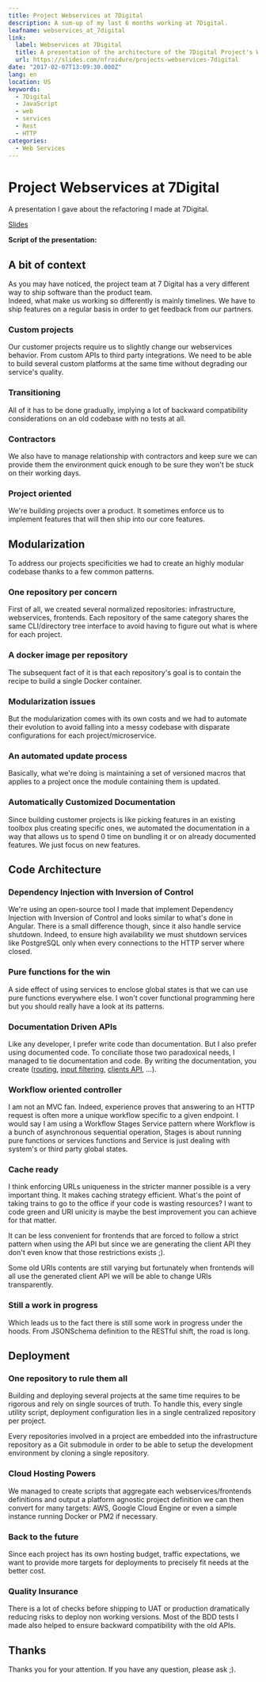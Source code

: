 ```yaml
---
title: Project Webservices at 7Digital
description: A sum-up of my last 6 months working at 7Digital.
leafname: webservices_at_7digital
link:
  label: Webservices at 7Digital
  title: A presentation of the architecture of the 7Digital Project's Webservices
  url: https://slides.com/nfroidure/projects-webservices-7digital
date: "2017-02-07T13:09:30.000Z"
lang: en
location: US
keywords:
  - 7Digital
  - JavaScript
  - web
  - services
  - Rest
  - HTTP
categories:
  - Web Services
---
```


# Project Webservices at 7Digital

A presentation I gave about the refactoring I made at 7Digital.

[Slides](https://slides.com/nfroidure/projects-webservices-7digital "🎚 See the presentation slides")

**Script of the presentation:**

## A bit of context

As you may have noticed, the project team at 7 Digital has a very different way to ship software than the product team.  
 Indeed, what make us working so differently is mainly timelines. We have to ship features on a regular basis in order to get feedback from our partners.

### Custom projects

Our customer projects require us to slightly change our webservices behavior. From custom APIs to third party integrations. We need to be able to build several custom platforms at the same time without degrading our service's quality.

### Transitioning

All of it has to be done gradually, implying a lot of backward compatibility considerations on an old codebase with no tests at all.

### Contractors

We also have to manage relationship with contractors and keep sure we can provide them the environment quick enough to be sure they won't be stuck on their working days.

### Project oriented

We're building projects over a product. It sometimes enforce us to implement features that will then ship into our core features.

## Modularization

To address our projects specificities we had to create an highly modular codebase thanks to a few common patterns.

### One repository per concern

First of all, we created several normalized repositories: infrastructure, webservices, frontends. Each repository of the same category shares the same CLI/directory tree interface to avoid having to figure out what is where for each project.

### A docker image per repository

The subsequent fact of it is that each repository's goal is to contain the recipe to build a single Docker container.

### Modularization issues

But the modularization comes with its own costs and we had to automate their evolution to avoid falling into a messy codebase with disparate configurations for each project/microservice.

### An automated update process

Basically, what we're doing is maintaining a set of versioned macros that applies to a project once the module containing them is updated.

### Automatically Customized Documentation

Since building customer projects is like picking features in an existing toolbox plus creating specific ones, we automated the documentation in a way that allows us to spend 0 time on bundling it or on already documented features. We just focus on new features.

## Code Architecture

### Dependency Injection with Inversion of Control

We're using an open-source tool I made that implement Dependency Injection with Inversion of Control and looks similar to what's done in Angular. There is a small difference though, since it also handle service shutdown. Indeed, to ensure high availability we must shutdown services like PostgreSQL only when every connections to the HTTP server where closed.

### Pure functions for the win

A side effect of using services to enclose global states is that we can use pure functions everywhere else. I won't cover functional programming here but you should really have a look at its patterns.

### Documentation Driven APIs

Like any developer, I prefer write code than documentation. But I also prefer using documented code. To conciliate those two paradoxical needs, I managed to tie documentation and code. By writing the documentation, you create ([routing](https://github.com/nfroidure/siso), [input filtering](https://github.com/nfroidure/strict-qs), [clients API](https://github.com/nfroidure/asttpl/blob/master/src/realworld.mocha.js), ...).

### Workflow oriented controller

I am not an MVC fan. Indeed, experience proves that answering to an HTTP request is often more a unique workflow specific to a given endpoint. I would say I am using a Workflow Stages Service pattern where Workflow is a bunch of asynchronous sequential operation, Stages is about running pure functions or services functions and Service is just dealing with system's or third party global states.

### Cache ready

I think enforcing URLs uniqueness in the stricter manner possible is a very important thing. It makes caching strategy efficient. What's the point of taking trains to go to the office if your code is wasting resources? I want to code green and URI unicity is maybe the best improvement you can achieve for that matter.

It can be less convenient for frontends that are forced to follow a strict pattern when using the API but since we are generating the client API they don't even know that those restrictions exists ;).

Some old URIs contents are still varying but fortunately when frontends will all use the generated client API we will be able to change URIs transparently.

### Still a work in progress

Which leads us to the fact there is still some work in progress under the hoods. From JSONSchema definition to the RESTful shift, the road is long.

## Deployment

### One repository to rule them all

Building and deploying several projects at the same time requires to be rigorous and rely on single sources of truth. To handle this, every single utility script, deployment configuration lies in a single centralized repository per project.

Every repositories involved in a project are embedded into the infrastructure repository as a Git submodule in order to be able to setup the development environment by cloning a single repository.

### Cloud Hosting Powers

We managed to create scripts that aggregate each webservices/frontends definitions and output a platform agnostic project definition we can then convert for many targets: AWS, Google Cloud Engine or even a simple instance running Docker or PM2 if necessary.

### Back to the future

Since each project has its own hosting budget, traffic expectations, we want to provide more targets for deployments to precisely fit needs at the better cost.

### Quality Insurance

There is a lot of checks before shipping to UAT or production dramatically reducing risks to deploy non working versions. Most of the BDD tests I made also helped to ensure backward compatibility with the old APIs.

## Thanks

Thanks you for your attention. If you have any question, please ask ;).
